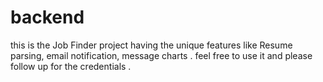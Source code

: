 # backend
this is the Job Finder project having the unique features like Resume parsing, email notification, message charts .
feel free to use it and please follow up for the credentials .
